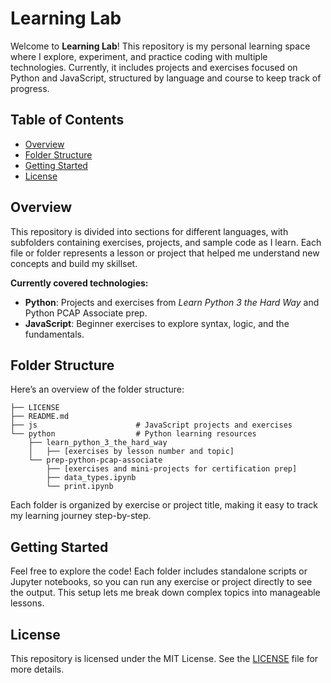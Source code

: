 # Learning Lab

Welcome to **Learning Lab**! This repository is my personal learning space where I explore, experiment, and practice coding with multiple technologies. Currently, it includes projects and exercises focused on Python and JavaScript, structured by language and course to keep track of progress. 

## Table of Contents

- [Overview](#overview)
- [Folder Structure](#folder-structure)
- [Getting Started](#getting-started)
- [License](#license)

## Overview

This repository is divided into sections for different languages, with subfolders containing exercises, projects, and sample code as I learn. Each file or folder represents a lesson or project that helped me understand new concepts and build my skillset.

**Currently covered technologies:**
- **Python**: Projects and exercises from _Learn Python 3 the Hard Way_ and Python PCAP Associate prep.
- **JavaScript**: Beginner exercises to explore syntax, logic, and the fundamentals.

## Folder Structure

Here’s an overview of the folder structure:

```
├── LICENSE
├── README.md
├── js                      # JavaScript projects and exercises
└── python                  # Python learning resources
    ├── learn_python_3_the_hard_way
    │   ├── [exercises by lesson number and topic]
    └── prep-python-pcap-associate
        ├── [exercises and mini-projects for certification prep]
        ├── data_types.ipynb
        └── print.ipynb
```

Each folder is organized by exercise or project title, making it easy to track my learning journey step-by-step. 

## Getting Started

Feel free to explore the code! Each folder includes standalone scripts or Jupyter notebooks, so you can run any exercise or project directly to see the output. This setup lets me break down complex topics into manageable lessons.

## License

This repository is licensed under the MIT License. See the [LICENSE](LICENSE) file for more details.